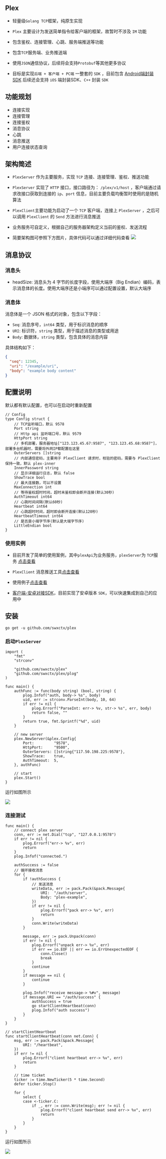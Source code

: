 ## Plex
- 轻量级`Golang TCP`框架，纯原生实现

- `Plex` 主要设计为发送简单指令给客户端的框架，故暂时不涉及 `IM` 功能

- 包含鉴权、连接管理、心跳、服务端推送等功能

- 包含`TCP`服务端、业务推送端

- 使用`JSON`通信协议，后续将会支持`Protobuf`等其他更多协议

- 目标是实现`后端 + 客户端 + PC端` 一整套的 `SDK` ，目前包含 [Android端封装SDK](https://github.com/swxctx/plexAndroid) 后续还会支持 `iOS` 端封装SDK、`C++` 封装 `SDK`

## 功能规划
- 连接实现
- 连接管理
- 连接鉴权
- 消息协议
- 心跳
- 消息推送
- 用户连接状态查询

## 架构简述
- `PlexServer` 作为主要服务，实现 `TCP` 连接、连接管理、鉴权、推送功能

- `PlexServer` 实现了 `HTTP` 接口，接口路径为： `/plex/v1/host` ，客户端通过请求改接口获取到连接的 `ip`、`port` 信息，目前主要负载均衡暂时使用的是随机算法

- `PlexClient`主要功能为启动了一个 `TCP` 客户端，连接上 `PlexServer` ，之后可以调用 `PlexClient` 的 `Send` 方法进行消息推送

- 业务服务可自定义，根据自己的服务器架构定义当前的鉴权、发送流程

- 简要架构图可参照下方图片，具体代码可以通过详细代码查看
![](./doc/PlexServer.png)

## 消息协议

### 消息头
- headSize: 消息头为 4 字节的长度字段，使用大端序（Big Endian）编码，表示消息体的长度。使用大端序还是小端序可以通过配置设置，默认大端序

### 消息体
消息体是一个 JSON 格式的对象，包含以下字段：

- `Seq`: 消息序号，`int64` 类型，用于标识消息的顺序
- `URI`: 标识符，`string` 类型，用于描述消息的类型或用途
- `Body`: 数据体，`string` 类型，包含具体的消息内容

具体结构如下：

```json
{
  "seq": 12345,
  "uri": "/example/uri",
  "body": "example body content"
}
```

## 配置说明

默认都有默认配置，也可以在启动时重新配置

```
// Config
type Config struct {
	// TCP监听端口，默认 9578
	Port string
	// Http api 监听端口号，默认 9579
	HttpPort string
	// 多机部署，服务器地址["123.123.45.67:9587", "123.123.45.68:9587"]，部署多台机器时，需要将外网IP都配置在这里
	OuterServers []string
	// 内部通信密码，主要用于 PlexClient 请求时，校验的密码，需要与 PlexClient 保持一致，默认 plex-inner
	InnerPassword string
	// 显示详细运行日志，默认 false
	ShowTrace bool
	// 最大连接数，可以不设置
	MaxConnection int
	// 等待鉴权超时时间，超时未鉴权即会断开连接(默认30秒)
	AuthTimeout int64
	// 心跳时间间隔(默认60秒)
	Heartbeat int64
	// 心跳超时时间，超时即会断开连接(默认120秒)
	HeartbeatTimeout int64
	// 是否是小端字节序(默认是大端字节序)
	LittleEndian bool
}
```

### 使用实例
- 目前开发了简单的使用案例，其中`plexApi`为业务服务，`plexServer`为 `TCP`服务 [点击查看](https://github.com/swxctx/plex/tree/main/example/demo)

- `PlexClient` 消息推送工具[点击查看](https://github.com/swxctx/plex/tree/main/client)

- 使用例子[点击查看](https://github.com/swxctx/plex/tree/main/example)

- [客户端-安卓对接SDK](https://github.com/swxctx/plexAndroid)，目前实现了安卓版本 `SDK`，可以快速集成到自己的应用中

## 安装

```
go get -u github.com/swxctx/plex
```

### 启动`PlexServer`

```
import (
	"fmt"
	"strconv"

	"github.com/swxctx/plex"
	"github.com/swxctx/plex/plog"
)

func main() {
	authFunc := func(body string) (bool, string) {
		plog.Infof("auth, body-> %s", body)
		uid, err := strconv.ParseInt(body, 10, 64)
		if err != nil {
			plog.Errorf("ParseInt: err-> %v, str-> %s", err, body)
			return false, ""
		}
		return true, fmt.Sprintf("%d", uid)
	}

	// new server
	plex.NewServer(&plex.Config{
		Port:         "9578",
		HttpPort:     "9500",
		OuterServers: []string{"117.50.198.225:9578"},
		ShowTrace:    true,
		AuthTimeout:  5,
	}, authFunc)
	
	// start
	plex.Start()
}
```

运行如图所示

![](./doc/server-run.jpg)

### 连接测试

```
func main() {
	// connect plex server
	conn, err := net.Dial("tcp", "127.0.0.1:9578")
	if err != nil {
		plog.Errorf("err-> %v", err)
		return
	}
	plog.Infof("connected.")

	authSuccess := false
	// 循环接收消息
	for {
		if !authSuccess {
			// 发送消息
			writeData, err := pack.Pack(&pack.Message{
				URI:  "/auth/server",
				Body: "plex-example",
			})
			if err != nil {
				plog.Errorf("pack err-> %v", err)
				return
			}
			conn.Write(writeData)
		}

		message, err := pack.Unpack(conn)
		if err != nil {
			plog.Errorf("unpack err-> %v", err)
			if err == io.EOF || err == io.ErrUnexpectedEOF {
				conn.Close()
				break
			}
			continue
		}
		if message == nil {
			continue
		}

		plog.Infof("receive message-> %#v", message)
		if message.URI == "/auth/success" {
			authSuccess = true
			go startClientHeartbeat(conn)
			plog.Infof("auth success")
		}
	}
}

// startClientHeartbeat
func startClientHeartbeat(conn net.Conn) {
	msg, err := pack.Pack(&pack.Message{
		URI: "/heartbeat",
	})
	if err != nil {
		plog.Errorf("client heartbeat err-> %v", err)
		return
	}

	// time ticket
	ticker := time.NewTicker(5 * time.Second)
	defer ticker.Stop()

	for {
		select {
		case <-ticker.C:
			if _, err := conn.Write(msg); err != nil {
				plog.Errorf("client heartbeat send err-> %v", err)
				return
			}
		}
	}
}
```

运行如图所示

![](./doc/client-run.jpg)